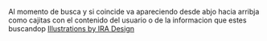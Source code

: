 Al momento de busca y si coincide va apareciendo desde abjo hacia arribja como cajitas con el contenido del usuario o de la informacion que estes buscandop
<a href="https://iradesign.io">Illustrations by IRA Design</a>
